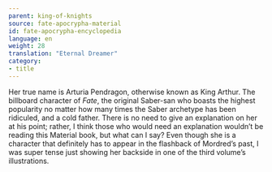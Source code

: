 ```yaml
---
parent: king-of-knights
source: fate-apocrypha-material
id: fate-apocrypha-encyclopedia
language: en
weight: 28
translation: "Eternal Dreamer"
category:
- title
---
```


Her true name is Arturia Pendragon, otherwise known as King Arthur. The billboard character of *Fate*, the original Saber-san who boasts the highest popularity no matter how many times the Saber archetype has been ridiculed, and a cold father. There is no need to give an explanation on her at his point; rather, I think those who would need an explanation wouldn’t be reading this Material book, but what can I say?
Even though she is a character that definitely has to appear in the flashback of Mordred’s past, I was super tense just showing her backside in one of the third volume’s illustrations.
